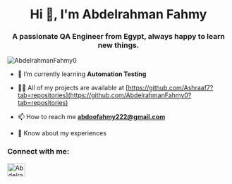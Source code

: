 <h1 align="center">Hi 👋, I'm Abdelrahman Fahmy</h1>
<h3 align="center">A passionate QA Engineer from Egypt, always happy to learn new things.</h3>

<p align="left"> <img src="https://komarev.com/ghpvc/?username=AbdelrahmanFahmy0&label=Profile%20views&color=0e75b6&style=flat" alt="AbdelrahmanFahmy0" /> </p>

- 🌱 I’m currently learning **Automation Testing**

- 👨‍💻 All of my projects are available at [https://github.com/Ashraaf7?tab=repositories](https://github.com/AbdelrahmanFahmy0?tab=repositories)

- 📫 How to reach me **abdoofahmy222@gmail.com**

- 📄 Know about my experiences

<h3 align="left">Connect with me:</h3>
<p align="left">
<a href="https://linkedin.com/in/abdelrahman-fahmy1/" target="blank"><img align="center" src="https://raw.githubusercontent.com/rahuldkjain/github-profile-readme-generator/master/src/images/icons/Social/linked-in-alt.svg" alt="AbdelrahmanFahmy0/" height="30" width="40" /></a>

